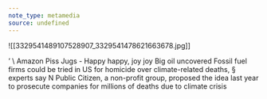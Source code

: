 ```yaml
---
note_type: metamedia
source: undefined
---
```

![[3329541489107528907_3329541478621663678.jpg]]

’ \ Amazon Piss Jugs - Happy happy, joy joy Big oil uncovered Fossil fuel firms could be tried in US for homicide over climate-related deaths, § experts say N Public Citizen, a non-profit group, proposed the idea last year to prosecute companies for millions of deaths due to climate crisis